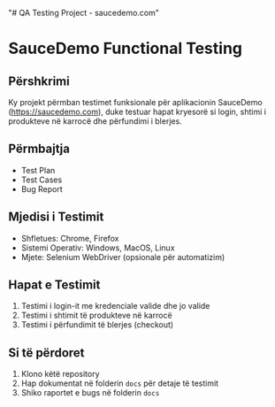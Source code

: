 "# QA Testing Project - saucedemo.com"

# SauceDemo Functional Testing

## Përshkrimi

Ky projekt përmban testimet funksionale për aplikacionin SauceDemo (https://saucedemo.com), duke testuar hapat kryesorë si login, shtimi i produkteve në karrocë dhe përfundimi i blerjes.

## Përmbajtja

- Test Plan
- Test Cases
- Bug Report

## Mjedisi i Testimit

- Shfletues: Chrome, Firefox
- Sistemi Operativ: Windows, MacOS, Linux
- Mjete: Selenium WebDriver (opsionale për automatizim)

## Hapat e Testimit

1. Testimi i login-it me kredenciale valide dhe jo valide
2. Testimi i shtimit të produkteve në karrocë
3. Testimi i përfundimit të blerjes (checkout)

## Si të përdoret

1. Klono këtë repository
2. Hap dokumentat në folderin `docs` për detaje të testimit
3. Shiko raportet e bugs në folderin `docs`
